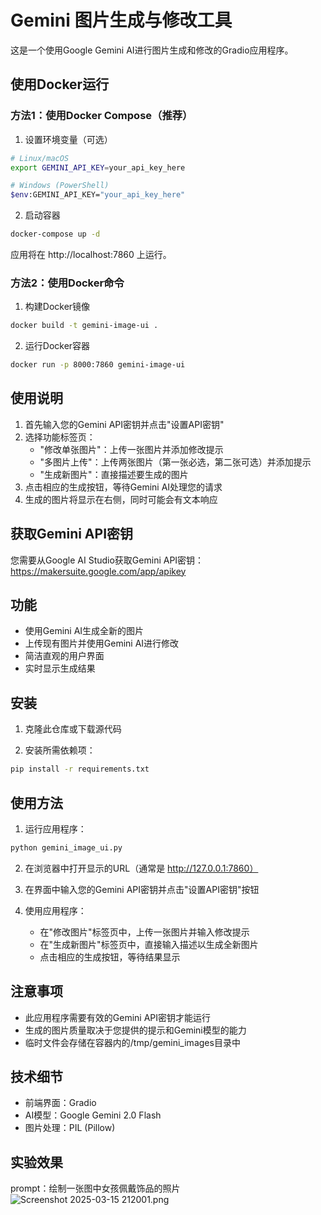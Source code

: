 # Gemini 图片生成与修改工具

这是一个使用Google Gemini AI进行图片生成和修改的Gradio应用程序。

## 使用Docker运行

### 方法1：使用Docker Compose（推荐）

1. 设置环境变量（可选）

```bash
# Linux/macOS
export GEMINI_API_KEY=your_api_key_here

# Windows (PowerShell)
$env:GEMINI_API_KEY="your_api_key_here"
```

2. 启动容器

```bash
docker-compose up -d
```

应用将在 http://localhost:7860 上运行。

### 方法2：使用Docker命令

1. 构建Docker镜像

```bash
docker build -t gemini-image-ui .
```

2. 运行Docker容器

```bash
docker run -p 8000:7860 gemini-image-ui
```

## 使用说明

1. 首先输入您的Gemini API密钥并点击"设置API密钥"
2. 选择功能标签页：
   - "修改单张图片"：上传一张图片并添加修改提示
   - "多图片上传"：上传两张图片（第一张必选，第二张可选）并添加提示
   - "生成新图片"：直接描述要生成的图片
3. 点击相应的生成按钮，等待Gemini AI处理您的请求
4. 生成的图片将显示在右侧，同时可能会有文本响应

## 获取Gemini API密钥

您需要从Google AI Studio获取Gemini API密钥：https://makersuite.google.com/app/apikey

## 功能

- 使用Gemini AI生成全新的图片
- 上传现有图片并使用Gemini AI进行修改
- 简洁直观的用户界面
- 实时显示生成结果

## 安装

1. 克隆此仓库或下载源代码

2. 安装所需依赖项：

```bash
pip install -r requirements.txt
```

## 使用方法

1. 运行应用程序：

```bash
python gemini_image_ui.py
```

2. 在浏览器中打开显示的URL（通常是 http://127.0.0.1:7860）

3. 在界面中输入您的Gemini API密钥并点击"设置API密钥"按钮

4. 使用应用程序：
   - 在"修改图片"标签页中，上传一张图片并输入修改提示
   - 在"生成新图片"标签页中，直接输入描述以生成全新图片
   - 点击相应的生成按钮，等待结果显示

## 注意事项

- 此应用程序需要有效的Gemini API密钥才能运行
- 生成的图片质量取决于您提供的提示和Gemini模型的能力
- 临时文件会存储在容器内的/tmp/gemini_images目录中

## 技术细节

- 前端界面：Gradio
- AI模型：Google Gemini 2.0 Flash
- 图片处理：PIL (Pillow)

## 实验效果
prompt：绘制一张图中女孩佩戴饰品的照片
![Screenshot 2025-03-15 212001.png](https://s2.loli.net/2025/03/15/VxEz3Rrg2AdYIZ5.png)
